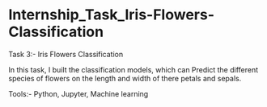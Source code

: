 # Internship_Task_Iris-Flowers-Classification

Task 3:- Iris Flowers Classification

In this task, I built the classification models, which can Predict the different species of flowers on
the length and width of there petals and sepals.

Tools:- Python, Jupyter, Machine learning
